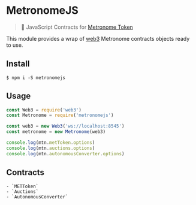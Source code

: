 # MetronomeJS

> 🔌 JavaScript Contracts for [Metronome Token](http://metronome.io)

This module provides a wrap of [web3]() Metronome contracts objects ready to use.

## Install
```batch
$ npm i -S metronomejs
```

## Usage
```js
const Web3 = require('web3')
const Metronome = require('metronomejs')

const web3 = new Web3('ws://localhost:8545')
const metronome = new Metronome(web3)

console.log(mtn.metToken.options)
console.log(mtn.auctions.options)
console.log(mtn.autonomousConverter.options)
```

## Contracts

    - `METToken`
    - `Auctions`
    - `AutonomousConverter`